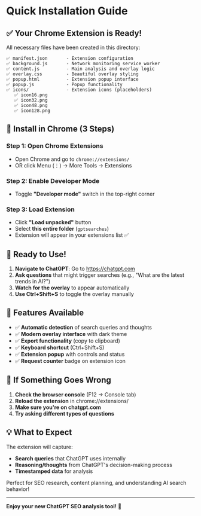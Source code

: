 # Quick Installation Guide

## ✅ Your Chrome Extension is Ready!

All necessary files have been created in this directory:

```
✅ manifest.json       - Extension configuration
✅ background.js       - Network monitoring service worker
✅ content.js          - Main analysis and overlay logic
✅ overlay.css         - Beautiful overlay styling
✅ popup.html          - Extension popup interface
✅ popup.js            - Popup functionality
✅ icons/              - Extension icons (placeholders)
   ✅ icon16.png
   ✅ icon32.png
   ✅ icon48.png
   ✅ icon128.png
```

## 🚀 Install in Chrome (3 Steps)

### Step 1: Open Chrome Extensions
- Open Chrome and go to `chrome://extensions/`
- OR click Menu (⋮) → More Tools → Extensions

### Step 2: Enable Developer Mode
- Toggle **"Developer mode"** switch in the top-right corner

### Step 3: Load Extension
- Click **"Load unpacked"** button
- Select **this entire folder** (`gptsearches`)
- Extension will appear in your extensions list ✅

## 🎯 Ready to Use!

1. **Navigate to ChatGPT**: Go to https://chatgpt.com
2. **Ask questions** that might trigger searches (e.g., "What are the latest trends in AI?")
3. **Watch for the overlay** to appear automatically
4. **Use Ctrl+Shift+S** to toggle the overlay manually

## 🔧 Features Available

- ✅ **Automatic detection** of search queries and thoughts
- ✅ **Modern overlay interface** with dark theme
- ✅ **Export functionality** (copy to clipboard)
- ✅ **Keyboard shortcut** (Ctrl+Shift+S)
- ✅ **Extension popup** with controls and status
- ✅ **Request counter** badge on extension icon

## 🐛 If Something Goes Wrong

1. **Check the browser console** (F12 → Console tab)
2. **Reload the extension** in chrome://extensions/
3. **Make sure you're on chatgpt.com**
4. **Try asking different types of questions**

## 💡 What to Expect

The extension will capture:
- **Search queries** that ChatGPT uses internally
- **Reasoning/thoughts** from ChatGPT's decision-making process
- **Timestamped data** for analysis

Perfect for SEO research, content planning, and understanding AI search behavior!

---

**Enjoy your new ChatGPT SEO analysis tool!** 🎉 